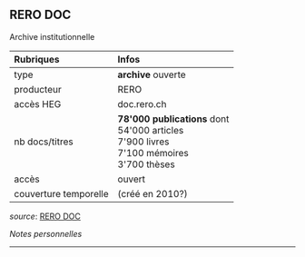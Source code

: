 ## RERO DOC
Archive institutionnelle

| Rubriques | Infos |
| :-------- | :---- |
| type | **archive** ouverte |
| producteur | RERO |
| accès HEG | doc.rero.ch |
| nb docs/titres | **78'000 publications** dont <br/>54'000 articles <br/>7'900 livres <br/>7'100 mémoires <br/>3'700 thèses |
| accès | ouvert |
| couverture temporelle | (créé en 2010?) |

*source*: [RERO DOC](https://doc.rero.ch/)   

*Notes personnelles*

---
